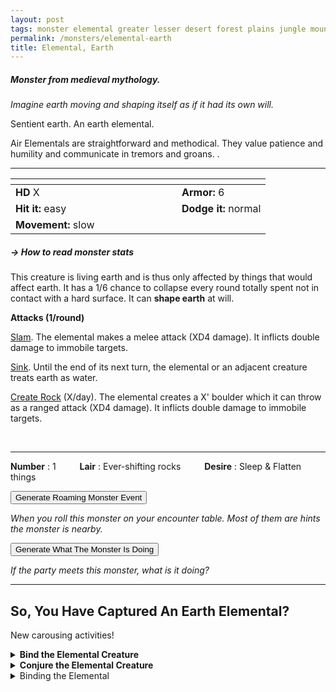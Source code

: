 ```yaml
---
layout: post
tags: monster elemental greater lesser desert forest plains jungle mountain rocky underdark magical earth astral
permalink: /monsters/elemental-earth
title: Elemental, Earth
---
```


##### Monster from medieval mythology.

_Imagine earth moving and shaping itself as if it had its own will._

Sentient earth. An earth elemental.

Air Elementals are straightforward and methodical. They value patience and humility and communicate in tremors and groans.
.
<br>

---

|  <span style="display: inline-block; width:250px"></span>  |  |
| -------- | --------|
| **HD** X | **Armor:** 6  |
| **Hit it:** easy | **Dodge it:** normal |
| **Movement:** slow  | 

##### <span class="tooltip" data-tooltip="Armor = damage reduction · · · Easy/Normal/Hard = roll above 10/15/20 to beat">→ How to read monster stats</span>

This creature is living earth and is thus only affected by things that would affect earth. It has a 1/6 chance to collapse every round totally spent not in contact with a hard surface. It can **shape earth** at will.

**Attacks (1/round)**

<ins>Slam</ins>. The elemental makes a melee attack (XD4 damage). It inflicts double damage to immobile targets.

<ins>Sink</ins>. Until the end of its next turn, the elemental or an adjacent creature treats earth as water.

<ins>Create Rock</ins> (X/day). The elemental creates a X' boulder which it can throw as a ranged attack (XD4 damage). It inflicts double damage to immobile targets.

<br>

---

**Number** : 1 <span style="display: inline-block; width:30px"></span>
**Lair** :  Ever-shifting rocks <span style="display: inline-block; width:30px"></span>
**Desire** : Sleep & Flatten things

<button id="generate-btn">Generate Roaming Monster Event</button>
<p id="RoamResult" style="font-style: italic;">When you roll this monster on your encounter table. Most of them are hints the monster is nearby.</p>

<button onclick="generateMood()">Generate What The Monster Is Doing</button>
<p id="MoodResult" style="font-style: italic;">If the party meets this monster, what is it doing?</p>
<script src="/scripts/generateMood.js"></script>

---

## So, You Have Captured An Earth Elemental?

New carousing activities!

<details markdown="1">
<summary style="font-weight: bold;">Bind the Elemental Creature</summary>
If you have captured this elemental monster, you can spend the equivalent of 3 bags of gold in a magical laboratory between two adventures to bind it to your soul. If you do so, you ...

- You gain X [Doom Points](/list/spell-catastrophe) (roll for Catastrophe); 
- You gain 1 [Spell Die](/spells/);
- Roll a D6, you <span class="tooltip" data-tooltip="Permanent mutations take an inventory slot">mutate</span> in the following way :

1. Your weight doubles.
1. The ground is against you.
1. You attract lightning.
1. You are magnetic.
1. You have +1 armor.
1. You can change one word from a class ability you have or a spell you know to *Earth*.

If you roll a Catastrophe, the elemental is released and hostile, and you lose the Spell Dice.
</details>

<details markdown="1">
<summary style="font-weight: bold;">Conjure the Elemental Creature</summary>
If you have befriended or bound this monster, you can spend the equivalent of 2 bags of gold in a wizard library between two adventures to learn the following spell:

**Conjure Air Elemental** <br>
**R**: 30'  <span style="display: inline-block; width:30px"></span> **D**: [dice] x 10 minutes

You summon a 1D4 HD earth elemental. You may control it if it has [dice] HD or less with concentration, but otherwise the standard reaction roll and negotiating procedures apply. If a particular true name is known, it may be intoned during the casting of this spell and the named elemental will come instead.

</details>

 
 <script src="https://code.jquery.com/jquery-3.6.0.min.js"></script>
  <script>
  // ENCOUNTER GENERATOR SCRIPT
    $(document).ready(function() {
      $("#generate-btn").click(function() {
        // define the specific value to search for in column 0
        var searchValue = "0015"; // change this to the actual value you need

        // retrieve the CSV file
        $.get("/CSV/Monster - Index.csv", function(data) {
          // split the CSV data by rows and remove the header row
          var rows = data.split("\n").slice(1);

          // filter the rows by the specific value in column 0
          var matchingRows = rows.filter(function(row) {
            var columns = row.split(",");
            return columns[0] === searchValue;
          });

          // randomly select a row from the matching rows
          var selectedRow = matchingRows[Math.floor(Math.random() * matchingRows.length)];

          // select a random cell from columns 3 to 8
          var selectedCell = selectedRow.split(",")[Math.floor(Math.random() * 6) + 3];

          // display the selected text
          $("#RoamResult").text(selectedCell);
        });
      });
    });
  </script>

<details markdown="1">
<summary>Binding the Elemental</summary>
 
You gain a [Spell Dice](https://saltygoo.github.io/class/magic-user#spells), one Doom Point and ...

1. ... your weight doubles.
1. ... the ground is against you.
1. ... you attract lightning.
1. ... you are magnetic.
1. ... you have +1 armor.
1. ... the spell word earth.  

If you roll a catastrophe, the elemental is released.

</details>
